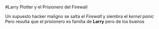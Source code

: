 #Larry Plotter y el Prisionero del Firewall

Un supuesto hacker maligno se salta el  *Firewall*  y siembra el *kernel panic*
Pero resulta que el prisionero es familia de **Larry** pero de los buenos
